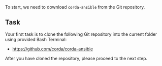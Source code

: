 To start, we need to download `corda-ansible` from the Git repository.

## Task

Your first task is to clone the following Git repository into the current folder using provided Bash Terminal:

- <https://github.com/corda/corda-ansible>

After you have cloned the repository, please proceed to the next step.
